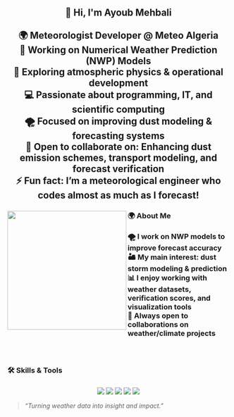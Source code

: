 <br clear="both">

<h2 align="center">👋 Hi, I'm Ayoub Mehbali<br><br>🌍 Meteorologist Developer @ Meteo Algeria<br>🔭 Working on Numerical Weather Prediction (NWP) Models<br>🌱 Exploring atmospheric physics & operational development<br>💻 Passionate about programming, IT, and scientific computing<br>🌪️ Focused on improving dust modeling & forecasting systems<br>👯 Open to collaborate on: Enhancing dust emission schemes, transport modeling, and forecast verification<br>⚡ Fun fact: I’m a meteorological engineer who codes almost as much as I forecast!</h2>

###

<img align="left" height="270" src="https://raw.githubusercontent.com/AriesChen-UPC/AriesChen-UPC/main/Blog/DALL%C2%B7E%202024-04-24%2014.56.24%20-%20A%20conceptual%20visualization%20of%20Pangu-Weather%2C%20an%20advanced%20AI%20model%20for%20weather%20forecasting%2C%20showcasing%20its%203D%20neural%20network%20architecture.%20The%20image%20de.webp"  />

###

<h3 align="left">🌍 About Me<br><br>    🌪️ I work on NWP models to improve forecast accuracy<br>    🏜️ My main interest: dust storm modeling & prediction<br>    📊 I enjoy working with weather datasets, verification scores, and visualization tools<br>    🤝 Always open to collaborations on weather/climate projects</h3>

###

<br clear="both">

<h3 align="left">🛠️ Skills & Tools</h3>

###

<p align="center">
  <img src="https://img.shields.io/badge/Python-3776AB?style=for-the-badge&logo=python&logoColor=white" />
  <img src="https://img.shields.io/badge/Fortran-734F96?style=for-the-badge&logo=fortran&logoColor=white" />
  <img src="https://img.shields.io/badge/Linux-FCC624?style=for-the-badge&logo=linux&logoColor=black" />
  <img src="https://img.shields.io/badge/Bash-121011?style=for-the-badge&logo=gnu-bash&logoColor=white" />
  <img src="https://img.shields.io/badge/Git-F05032?style=for-the-badge&logo=git&logoColor=white" />
</p>

> *“Turning weather data into insight and impact.”*
